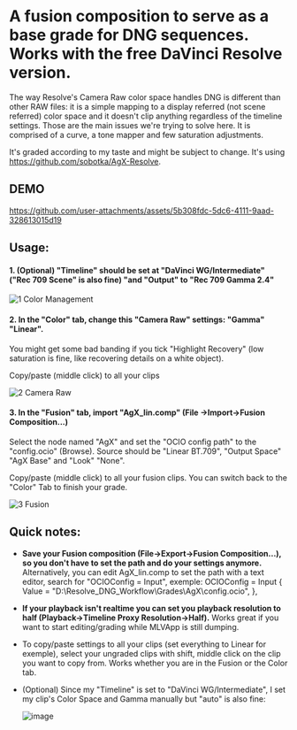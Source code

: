 # A fusion composition to serve as a base grade for DNG sequences. Works with the free DaVinci Resolve version. 

The way Resolve's Camera Raw color space handles DNG is different than other RAW files: it is a simple mapping to a display referred (not scene referred) color space and it doesn't clip anything regardless of the timeline settings. 
Those are the main issues we're trying to solve here. It is comprised of a curve, a tone mapper and few saturation adjustments.

It's graded according to my taste and might be subject to change. It's using https://github.com/sobotka/AgX-Resolve.

## DEMO

https://github.com/user-attachments/assets/5b308fdc-5dc6-4111-9aad-328613015d19

## Usage:

#### 1. (Optional) "Timeline" should be set at "DaVinci WG/Intermediate" ("Rec 709 Scene" is also fine) "and "Output" to "Rec 709 Gamma 2.4"
  
![1  Color Management](https://github.com/user-attachments/assets/59c6d16e-b9ef-4ba2-adf8-7818d9465725)


#### 2. In the "Color" tab, change this "Camera Raw" settings: "Gamma" "Linear".

You might get some bad banding if you tick "Highlight Recovery" (low saturation is fine, like recovering details on a white object).

Copy/paste (middle click) to all your clips
  
![2  Camera Raw](https://github.com/user-attachments/assets/64492b10-b181-4220-bb86-f8411279d62b)

#### 3. In the "Fusion" tab, import "AgX_lin.comp" (File ->Import->Fusion Composition...)

Select the node named "AgX" and set the "OCIO config path" to the "config.ocio" (Browse). Source should be "Linear BT.709", "Output Space" "AgX Base" and "Look" "None".

Copy/paste (middle click) to all your fusion clips. You can switch back to the "Color" Tab to finish your grade.
  
![3 Fusion](https://github.com/user-attachments/assets/e2f4a592-3389-4fc5-aad8-2927be312b42)


## Quick notes: 

- **Save your Fusion composition (File->Export->Fusion Composition...), so you don't have to set the path and do your settings anymore.**
Alternatively, you can edit AgX_lin.comp to set the path with a text editor, search for "OCIOConfig = Input", exemple: OCIOConfig = Input { Value = "D:\\Resolve_DNG_Workflow\\Grades\\AgX\\config.ocio", },

- **If your playback isn't realtime you can set you playback resolution to half (Playback->Timeline Proxy Resolution->Half).** Works great if you want to start editing/grading while MLVApp is still dumping.

- To copy/paste settings to all your clips (set everything to Linear for exemple), select your ungraded clips with shift,  middle click on the clip you want to copy from. Works whether you are in the Fusion or the Color tab.

- (Optional) Since my "Timeline" is set to "DaVinci WG/Intermediate", I set my clip's Color Space and Gamma manually but "auto" is also fine:
  
  ![image](https://github.com/user-attachments/assets/3b5406cf-0b00-4c83-828c-3c5f92e8024e)

 
